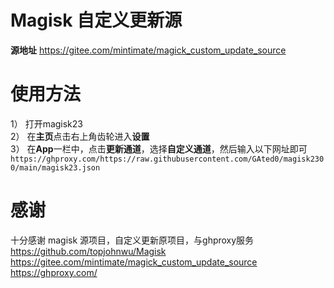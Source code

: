 # Magisk 自定义更新源
**源地址**  https://gitee.com/mintimate/magick_custom_update_source  

# 使用方法 
1） 打开magisk23  
2） 在**主页**点击右上角齿轮进入**设置**  
3） 在**App**一栏中，点击**更新通道**，选择**自定义通道**，然后输入以下网址即可  
`https://ghproxy.com/https://raw.githubusercontent.com/GAted0/magisk2300/main/magisk23.json`

# 感谢 
十分感谢 magisk 源项目，自定义更新原项目，与ghproxy服务  
https://github.com/topjohnwu/Magisk  
https://gitee.com/mintimate/magick_custom_update_source  
https://ghproxy.com/

